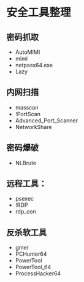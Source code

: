 # 安全工具整理


## 密码抓取

- AutoMIMI
- mimi
- netpass64.exe
- Lazy

## 内网扫描

- masscan
- !PortScan
- Advanced_Port_Scanner
- NetworkShare

## 密码爆破

- NLBrute

## 远程工具：
- psexec
- !RDP
- rdp_con

## 反杀软工具
- gmer
- PCHunter64
- PowerTool
- PowerTool_64
- ProcessHacker64